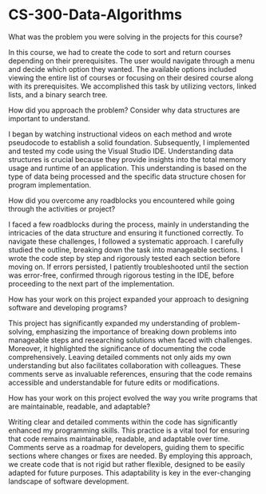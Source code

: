 # CS-300-Data-Algorithms

What was the problem you were solving in the projects for this course?

In this course, we had to create the code to sort and return courses depending on their prerequisites. The user would navigate through a menu and decide which option they wanted. The available options included viewing the entire list of courses or focusing on their desired course along with its prerequisites. We accomplished this task by utilizing vectors, linked lists, and a binary search tree.

How did you approach the problem? Consider why data structures are important to understand.

I began by watching instructional videos on each method and wrote pseudocode to establish a solid foundation. Subsequently, I implemented and tested my code using the Visual Studio IDE. Understanding data structures is crucial because they provide insights into the total memory usage and runtime of an application. This understanding is based on the type of data being processed and the specific data structure chosen for program implementation.

How did you overcome any roadblocks you encountered while going through the activities or project?

I faced a few roadblocks during the process, mainly in understanding the intricacies of the data structure and ensuring it functioned correctly. To navigate these challenges, I followed a systematic approach. I carefully studied the outline, breaking down the task into manageable sections. I wrote the code step by step and rigorously tested each section before moving on. If errors persisted, I patiently troubleshooted until the section was error-free, confirmed through rigorous testing in the IDE, before proceeding to the next part of the implementation.

How has your work on this project expanded your approach to designing software and developing programs?

This project has significantly expanded my understanding of problem-solving, emphasizing the importance of breaking down problems into manageable steps and researching solutions when faced with challenges. Moreover, it highlighted the significance of documenting the code comprehensively. Leaving detailed comments not only aids my own understanding but also facilitates collaboration with colleagues. These comments serve as invaluable references, ensuring that the code remains accessible and understandable for future edits or modifications.

How has your work on this project evolved the way you write programs that are maintainable, readable, and adaptable?

Writing clear and detailed comments within the code has significantly enhanced my programming skills. This practice is a vital tool for ensuring that code remains maintainable, readable, and adaptable over time. Comments serve as a roadmap for developers, guiding them to specific sections where changes or fixes are needed. By employing this approach, we create code that is not rigid but rather flexible, designed to be easily adapted for future purposes. This adaptability is key in the ever-changing landscape of software development.
